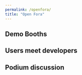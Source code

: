 ```yaml
---
permalink: /openfora/
title: "Open Fora"
---
```


## Demo Booths



## Users meet developers



## Podium discussion
